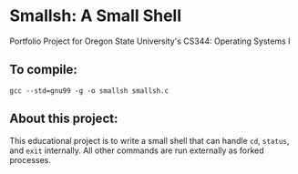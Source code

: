 # Smallsh: A Small Shell
Portfolio Project for Oregon State University's CS344: Operating Systems I

## To compile:
`gcc --std=gnu99 -g -o smallsh smallsh.c`

## About this project:
This educational project is to write a small shell that can handle `cd`,
`status`, and `exit` internally.
All other commands are run externally as forked processes.

